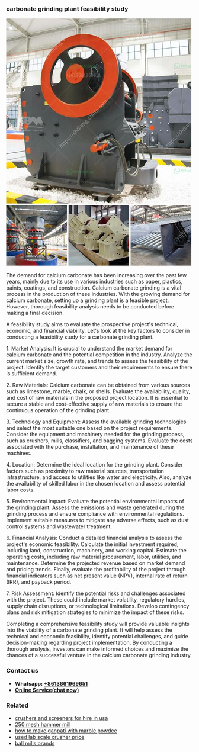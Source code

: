 <h3>carbonate grinding plant feasibility study</h3><img src='1708332539.jpg' alt=''><p>The demand for calcium carbonate has been increasing over the past few years, mainly due to its use in various industries such as paper, plastics, paints, coatings, and construction. Calcium carbonate grinding is a vital process in the production of these industries. With the growing demand for calcium carbonate, setting up a grinding plant is a feasible project. However, thorough feasibility analysis needs to be conducted before making a final decision.</p><p>A feasibility study aims to evaluate the prospective project's technical, economic, and financial viability. Let's look at the key factors to consider in conducting a feasibility study for a carbonate grinding plant.</p><p>1. Market Analysis: It is crucial to understand the market demand for calcium carbonate and the potential competition in the industry. Analyze the current market size, growth rate, and trends to assess the feasibility of the project. Identify the target customers and their requirements to ensure there is sufficient demand.</p><p>2. Raw Materials: Calcium carbonate can be obtained from various sources such as limestone, marble, chalk, or shells. Evaluate the availability, quality, and cost of raw materials in the proposed project location. It is essential to secure a stable and cost-effective supply of raw materials to ensure the continuous operation of the grinding plant.</p><p>3. Technology and Equipment: Assess the available grinding technologies and select the most suitable one based on the project requirements. Consider the equipment and machinery needed for the grinding process, such as crushers, mills, classifiers, and bagging systems. Evaluate the costs associated with the purchase, installation, and maintenance of these machines.</p><p>4. Location: Determine the ideal location for the grinding plant. Consider factors such as proximity to raw material sources, transportation infrastructure, and access to utilities like water and electricity. Also, analyze the availability of skilled labor in the chosen location and assess potential labor costs.</p><p>5. Environmental Impact: Evaluate the potential environmental impacts of the grinding plant. Assess the emissions and waste generated during the grinding process and ensure compliance with environmental regulations. Implement suitable measures to mitigate any adverse effects, such as dust control systems and wastewater treatment.</p><p>6. Financial Analysis: Conduct a detailed financial analysis to assess the project's economic feasibility. Calculate the initial investment required, including land, construction, machinery, and working capital. Estimate the operating costs, including raw material procurement, labor, utilities, and maintenance. Determine the projected revenue based on market demand and pricing trends. Finally, evaluate the profitability of the project through financial indicators such as net present value (NPV), internal rate of return (IRR), and payback period.</p><p>7. Risk Assessment: Identify the potential risks and challenges associated with the project. These could include market volatility, regulatory hurdles, supply chain disruptions, or technological limitations. Develop contingency plans and risk mitigation strategies to minimize the impact of these risks.</p><p>Completing a comprehensive feasibility study will provide valuable insights into the viability of a carbonate grinding plant. It will help assess the technical and economic feasibility, identify potential challenges, and guide decision-making regarding project implementation. By conducting a thorough analysis, investors can make informed choices and maximize the chances of a successful venture in the calcium carbonate grinding industry.</p><h3>Contact us</h3><ul><li><strong>Whatsapp:&nbsp;<a href="https://wa.me/8613661969651">+8613661969651</a></strong></li><li><a href="https://swt.shibang-china.com/?git&amp;zhl&amp;carbonate grinding plant feasibility study"><strong>Online Service(chat now)</strong></a></li></ul><h3>Related</h3><ul><li><a href='crushers and screeners for hire in usa.md'>crushers and screeners for hire in usa</a></li><li><a href='250 mesh hammer mill.md'>250 mesh hammer mill</a></li><li><a href='how to make ganpati with marble powdee.md'>how to make ganpati with marble powdee</a></li><li><a href='used lab scale crusher price.md'>used lab scale crusher price</a></li><li><a href='ball mills brands.md'>ball mills brands</a></li></ul>